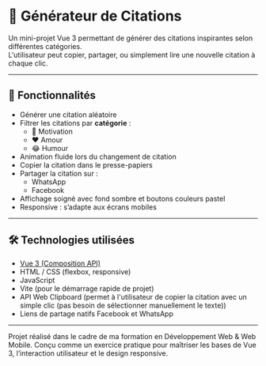 # 🎯 Générateur de Citations

Un mini-projet Vue 3 permettant de générer des citations inspirantes selon différentes catégories.  
L'utilisateur peut copier, partager, ou simplement lire une nouvelle citation à chaque clic.

---

## 🚀 Fonctionnalités

- Générer une citation aléatoire
- Filtrer les citations par **catégorie** :
  - 💪 Motivation
  - ❤️ Amour
  - 😂 Humour
- Animation fluide lors du changement de citation
- Copier la citation dans le presse-papiers
- Partager la citation sur :
  - WhatsApp
  - Facebook
- Affichage soigné avec fond sombre et boutons couleurs pastel
- Responsive : s’adapte aux écrans mobiles

---

## 🛠️ Technologies utilisées

- [Vue 3 (Composition API)](https://vuejs.org/)
- HTML / CSS (flexbox, responsive)
- JavaScript
- Vite (pour le démarrage rapide de projet)
- API Web Clipboard (permet à l'utilisateur de copier la citation avec un simple clic (pas besoin de sélectionner manuellement le texte))
- Liens de partage natifs Facebook et WhatsApp

---

Projet réalisé dans le cadre de ma formation en Développement Web & Web Mobile.
Conçu comme un exercice pratique pour maîtriser les bases de Vue 3, l’interaction utilisateur et le design responsive.
